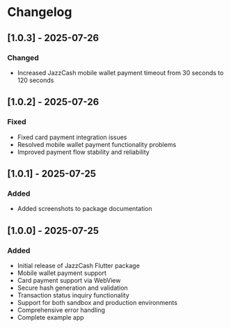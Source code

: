 # Changelog

## [1.0.3] - 2025-07-26
### Changed
- Increased JazzCash mobile wallet payment timeout from 30 seconds to 120 seconds

## [1.0.2] - 2025-07-26
### Fixed
- Fixed card payment integration issues
- Resolved mobile wallet payment functionality problems
- Improved payment flow stability and reliability

## [1.0.1] - 2025-07-25
### Added
- Added screenshots to package documentation

## [1.0.0] - 2025-07-25
### Added
- Initial release of JazzCash Flutter package
- Mobile wallet payment support
- Card payment support via WebView
- Secure hash generation and validation
- Transaction status inquiry functionality
- Support for both sandbox and production environments
- Comprehensive error handling
- Complete example app